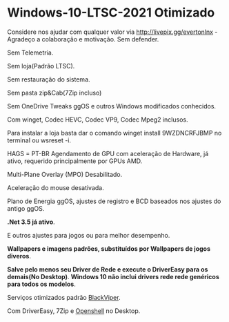 # Windows-10-LTSC-2021 Otimizado
Considere nos ajudar com qualquer valor via http://livepix.gg/evertonlnx - Agradeço a colaboração e motivação.
Sem defender.

Sem Telemetria.

Sem loja(Padrão LTSC).

Sem restauração do sistema.

Sem pasta zip&Cab(7Zip incluso)

Sem OneDrive
Tweaks ggOS e outros Windows modificados conhecidos.

Com winget, Codec HEVC, Codec VP9, Codec Mpeg2 inclusos.

Para instalar a loja basta dar o comando winget install 9WZDNCRFJBMP no terminal ou wsreset -i.

HAGS = PT-BR Agendamento de GPU com aceleração de Hardware, já ativo, requerido principalmente por GPUs AMD.

Multi-Plane Overlay (MPO) Desabilitado.

Aceleração do mouse desativada.

Plano de Energia ggOS, ajustes de registro e BCD baseados nos ajustes do antigo ggOS.

**.Net 3.5 já ativo**.

E outros ajustes para jogos ou para melhor desempenho.

**Wallpapers e imagens padrões, substituídos por Wallpapers de jogos diveros**.

**Salve pelo menos seu Driver de Rede e execute o DriverEasy para os demais(No Desktop)**. **Windows 10 não inclui drivers rede rede genéricos para todos os modelos**.

Serviços otimizados padrão [BlackViper](https://github.com/madbomb122/BlackViperScript).

Com DriverEasy, 7Zip e [Openshell](https://github.com/Open-Shell/Open-Shell-Menu) no Desktop.

